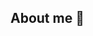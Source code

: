 ## About me 👋

<!--
**dm206/dm206** is a ✨ _special_ ✨ repository because its `README.md` (this file) appears on your GitHub profile.

Here are some ideas to get you started:

- 🔭 I’m currently working on a web site that pulls my Strava data into MySQL
- 🌱 I’m currently learning Lean Six Sigma, and Swift
- 👯 I’m looking to collaborate on ...
- 🤔 I’m looking for help with ...
- 💬 Ask me about ...
- 📫 How to reach me:
- ⚡ Fun fact: I climbed Mount Rainier, and cycled across Washinton state in 4 days
-->
